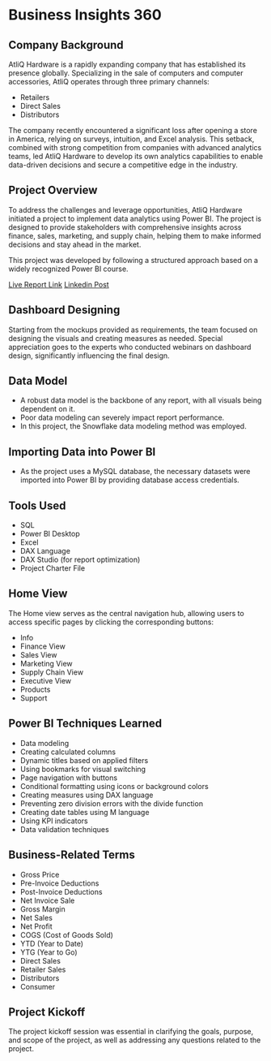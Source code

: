 # Business Insights 360

## Company Background
AtliQ Hardware is a rapidly expanding company that has established its presence globally. Specializing in the sale of computers and computer accessories, AtliQ operates through three primary channels:
- Retailers
- Direct Sales
- Distributors

The company recently encountered a significant loss after opening a store in America, relying on surveys, intuition, and Excel analysis. This setback, combined with strong competition from companies with advanced analytics teams, led AtliQ Hardware to develop its own analytics capabilities to enable data-driven decisions and secure a competitive edge in the industry.

## Project Overview
To address the challenges and leverage opportunities, AtliQ Hardware initiated a project to implement data analytics using Power BI. The project is designed to provide stakeholders with comprehensive insights across finance, sales, marketing, and supply chain, helping them to make informed decisions and stay ahead in the market.

This project was developed by following a structured approach based on a widely recognized Power BI course.

[Live Report Link](https://app.powerbi.com/view?r=eyJrIjoiNzhkYjUxOTctZjUxMC00YTUxLThhOWUtNGNjM2ZhYmY2N2UyIiwidCI6ImM2ZTU0OWIzLTVmNDUtNDAzMi1hYWU5LWQ0MjQ0ZGM1YjJjNCJ9)
[Linkedin Post](https://www.linkedin.com/posts/aman--khan_powerbi-dataanalytics-businessintelligence-activity-7229426848538005504-7XRd?utm_source=share&utm_medium=member_desktop)

## Dashboard Designing
Starting from the mockups provided as requirements, the team focused on designing the visuals and creating measures as needed. Special appreciation goes to the experts who conducted webinars on dashboard design, significantly influencing the final design.

## Data Model
- A robust data model is the backbone of any report, with all visuals being dependent on it.
- Poor data modeling can severely impact report performance.
- In this project, the Snowflake data modeling method was employed.

## Importing Data into Power BI
- As the project uses a MySQL database, the necessary datasets were imported into Power BI by providing database access credentials.

## Tools Used
- SQL
- Power BI Desktop
- Excel
- DAX Language
- DAX Studio (for report optimization)
- Project Charter File

## Home View
The Home view serves as the central navigation hub, allowing users to access specific pages by clicking the corresponding buttons:
- Info
- Finance View
- Sales View
- Marketing View
- Supply Chain View
- Executive View
- Products
- Support

## Power BI Techniques Learned
- Data modeling
- Creating calculated columns
- Dynamic titles based on applied filters
- Using bookmarks for visual switching
- Page navigation with buttons
- Conditional formatting using icons or background colors
- Creating measures using DAX language
- Preventing zero division errors with the divide function
- Creating date tables using M language
- Using KPI indicators
- Data validation techniques

## Business-Related Terms
- Gross Price
- Pre-Invoice Deductions
- Post-Invoice Deductions
- Net Invoice Sale
- Gross Margin
- Net Sales
- Net Profit
- COGS (Cost of Goods Sold)
- YTD (Year to Date)
- YTG (Year to Go)
- Direct Sales
- Retailer Sales
- Distributors
- Consumer

## Project Kickoff
The project kickoff session was essential in clarifying the goals, purpose, and scope of the project, as well as addressing any questions related to the project.
